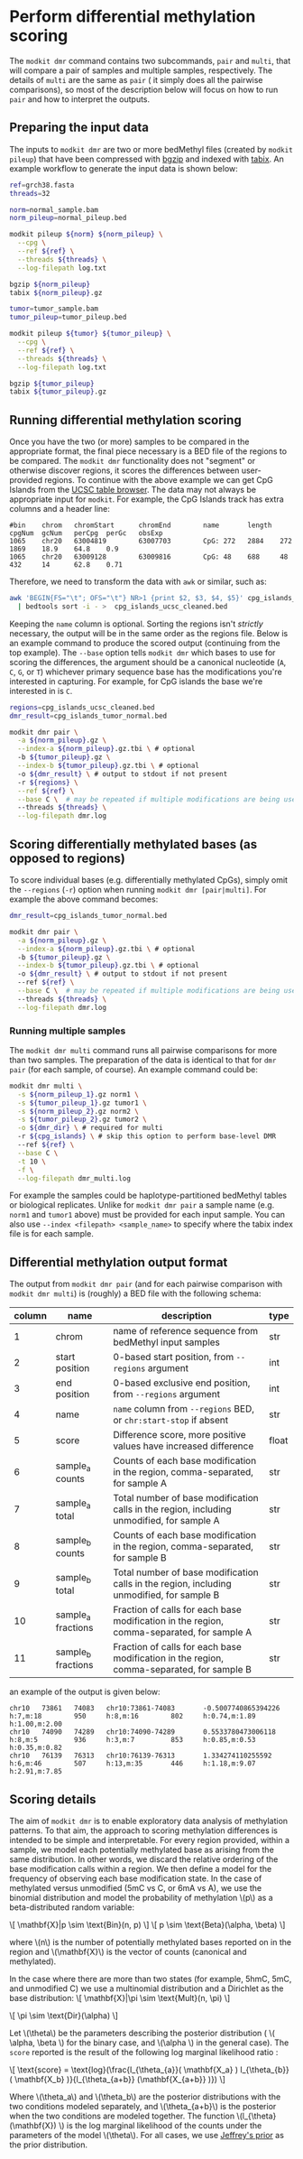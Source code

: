 # Perform differential methylation scoring

The `modkit dmr` command contains two subcommands, `pair` and `multi`, that will compare a pair
of samples and multiple samples, respectively. The details of `multi` are the same as `pair` (
it simply does all the pairwise comparisons), so most of the description below will focus on how
to run `pair` and how to interpret the outputs.

## Preparing the input data
The inputs to `modkit dmr` are two or more bedMethyl files (created by `modkit pileup`) that have
been compressed with [bgzip](https://www.htslib.org/doc/bgzip.html) and indexed with 
[tabix](https://www.htslib.org/doc/tabix.html). An example workflow to generate the input data is shown below:

```bash
ref=grch38.fasta
threads=32

norm=normal_sample.bam
norm_pileup=normal_pileup.bed

modkit pileup ${norm} ${norm_pileup} \
  --cpg \
  --ref ${ref} \
  --threads ${threads} \
  --log-filepath log.txt

bgzip ${norm_pileup}
tabix ${norm_pileup}.gz

tumor=tumor_sample.bam
tumor_pileup=tumor_pileup.bed

modkit pileup ${tumor} ${tumor_pileup} \
  --cpg \
  --ref ${ref} \
  --threads ${threads} \
  --log-filepath log.txt 

bgzip ${tumor_pileup}
tabix ${tumor_pileup}.gz
```

## Running differential methylation scoring
Once you have the two (or more) samples to be compared in the appropriate format, the final piece necessary 
is a BED file of the regions to be compared. The `modkit dmr` functionality does not "segment" or otherwise
discover regions, it scores the differences between user-provided regions. To continue with the above example
we can get CpG Islands from the [UCSC table browser](http://genome.ucsc.edu/cgi-bin/hgTables). The data may not 
always be appropriate input for `modkit`. For example, the CpG Islands track has extra columns and a header line:

```text
#bin    chrom   chromStart      chromEnd        name       length  cpgNum  gcNum   perCpg  perGc   obsExp
1065    chr20   63004819        63007703        CpG: 272   2884    272     1869    18.9    64.8    0.9
1065    chr20   63009128        63009816        CpG: 48    688     48      432     14      62.8    0.71
```

Therefore, we need to transform the data with `awk` or similar, such as:
```bash 
awk 'BEGIN{FS="\t"; OFS="\t"} NR>1 {print $2, $3, $4, $5}' cpg_islands_ucsc.bed \
  | bedtools sort -i - >  cpg_islands_ucsc_cleaned.bed
```

Keeping the `name` column is optional. Sorting the regions isn't _strictly_ necessary, the output will
be in the same order as the regions file. Below is an example command to produce the scored output
(continuing from the top example). The `--base` option tells `modkit dmr` which bases to use for scoring
the differences, the argument should be a canonical nucleotide (`A`, `C`, `G`, or `T`) whichever primary 
sequence base has the modifications you're interested in capturing. For example, for CpG islands the base
we're interested in is `C`.

```bash
regions=cpg_islands_ucsc_cleaned.bed
dmr_result=cpg_islands_tumor_normal.bed

modkit dmr pair \
  -a ${norm_pileup}.gz \
  --index-a ${norm_pileup}.gz.tbi \ # optional
  -b ${tumor_pileup}.gz \
  --index-b ${tumor_pileup}.gz.tbi \ # optional
  -o ${dmr_result} \ # output to stdout if not present
  -r ${regions} \
  --ref ${ref} \
  --base C \  # may be repeated if multiple modifications are being used
  --threads ${threads} \
  --log-filepath dmr.log
```

## Scoring differentially methylated bases (as opposed to regions)
To score individual bases (e.g. differentially methylated CpGs), simply omit the `--regions` (`-r`) option
when running `modkit dmr [pair|multi]`. For example the above command becomes:

```bash
dmr_result=cpg_islands_tumor_normal.bed

modkit dmr pair \
  -a ${norm_pileup}.gz \
  --index-a ${norm_pileup}.gz.tbi \ # optional
  -b ${tumor_pileup}.gz \
  --index-b ${tumor_pileup}.gz.tbi \ # optional
  -o ${dmr_result} \ # output to stdout if not present
  --ref ${ref} \
  --base C \  # may be repeated if multiple modifications are being used
  --threads ${threads} \
  --log-filepath dmr.log
```


### Running multiple samples
The `modkit dmr multi` command runs all pairwise comparisons for more than two samples.
The preparation of the data is identical to that for `dmr pair` (for each sample, of course). 
An example command could be:
```bash
modkit dmr multi \
  -s ${norm_pileup_1}.gz norm1 \
  -s ${tumor_pileup_1}.gz tumor1 \
  -s ${norm_pileup_2}.gz norm2 \
  -s ${tumor_pileup_2}.gz tumor2 \
  -o ${dmr_dir} \ # required for multi
  -r ${cpg_islands} \ # skip this option to perform base-level DMR
  --ref ${ref} \
  --base C \
  -t 10 \
  -f \
  --log-filepath dmr_multi.log
```

For example the samples could be haplotype-partitioned bedMethyl tables or biological replicates.
Unlike for `modkit dmr pair` a sample name (e.g. `norm1` and `tumor1` above) must be provided for each input
sample. You can also use `--index <filepath> <sample_name>` to specify where the tabix index file is for each
sample.

## Differential methylation output format
The output from `modkit dmr pair` (and for each pairwise comparison with `modkit dmr multi`) is (roughly)
a BED file with the following schema:

| column | name                         | description                                                                               | type  |
|--------|------------------------------|-------------------------------------------------------------------------------------------|-------|
| 1      | chrom                        | name of reference sequence from bedMethyl input samples                                   | str   |
| 2      | start position               | 0-based start position, from `--regions` argument                                         | int   |
| 3      | end position                 | 0-based exclusive end position, from `--regions` argument                                 | int   |
| 4      | name                         | `name` column from `--regions` BED, or `chr:start-stop` if absent                         | str   |
| 5      | score                        | Difference score, more positive values have increased difference                          | float |
| 6      | sample<sub>a</sub> counts    | Counts of each base modification in the region, comma-separated, for sample A             | str   |
| 7      | sample<sub>a</sub> total     | Total number of base modification calls in the region, including unmodified, for sample A | str   |
| 8      | sample<sub>b</sub> counts    | Counts of each base modification in the region, comma-separated, for sample B             | str   |
| 9      | sample<sub>b</sub> total     | Total number of base modification calls in the region, including unmodified, for sample B | str   |
| 10     | sample<sub>a</sub> fractions | Fraction of calls for each base modification in the region, comma-separated, for sample A | str   |
| 11     | sample<sub>b</sub> fractions | Fraction of calls for each base modification in the region, comma-separated, for sample B | str   |

an example of the output is given below:
```text
chr10   73861   74083   chr10:73861-74083       -0.5007740865394226     h:7,m:18        950     h:8,m:16        802     h:0.74,m:1.89   h:1.00,m:2.00
chr10   74090   74289   chr10:74090-74289       0.5533780473006118      h:8,m:5         936     h:3,m:7         853     h:0.85,m:0.53   h:0.35,m:0.82
chr10   76139   76313   chr10:76139-76313       1.334274110255592       h:6,m:46        507     h:13,m:35       446     h:1.18,m:9.07   h:2.91,m:7.85
```

## Scoring details
The aim of `modkit dmr` is to enable exploratory data analysis of methylation patterns. To that aim, the approach to 
scoring methylation differences is intended to be simple and interpretable. For every region provided, within a sample, 
we model each potentially methylated base as arising from the same distribution. In other words, we discard the relative 
ordering of the base modification calls within a region. We then define a model for the frequency of observing each base 
modification state. In the case of methylated versus unmodified (5mC vs C, or 6mA vs A), we use the binomial distribution
and model the probability of methylation \\(p\\) as a beta-distributed random variable: 

\\[
    \mathbf{X}|p \sim \text{Bin}(n, p)
\\]
\\[
    p \sim \text{Beta}(\alpha, \beta)
\\]

where \\(n\\) is the number of potentially methylated bases reported on in the 
region and \\(\mathbf{X}\\) is the vector of counts (canonical and methylated). 

In the case where there are more than two states (for example, 5hmC, 5mC, and unmodified C) we use a multinomial 
distribution and a Dirichlet as the base distribution: 
\\[
    \mathbf{X}|\pi \sim \text{Mult}(n, \pi)
\\]

\\[
    \pi \sim \text{Dir}(\alpha)
\\]

Let \\(\theta\\) be the parameters describing the posterior distribution ( \\( \alpha, \beta \\) for the binary case, 
and \\(\alpha \\) in the general case). The `score` reported is the result of the following log marginal likelihood 
ratio :

\\[
\text{score} = \text{log}(\frac{l_{\theta_{a}}( \mathbf{X_a} ) l_{\theta_{b}} ( \mathbf{X_b} )}{l_{\theta_{a+b}} (\mathbf{X_{a+b}} )})
\\]

Where \\(\theta_a\\) and \\(\theta_b\\) are the posterior distributions with the two conditions modeled separately, 
and \\(\theta_{a+b}\\) is the posterior when the two conditions are modeled together. The function \\(l_{\theta}\(\mathbf{X}) \\) is 
the log marginal likelihood of the counts under the parameters of the model \\(\theta\\).
For all cases, we use [Jeffrey's prior](https://en.wikipedia.org/wiki/Jeffreys_prior) as the prior distribution.
